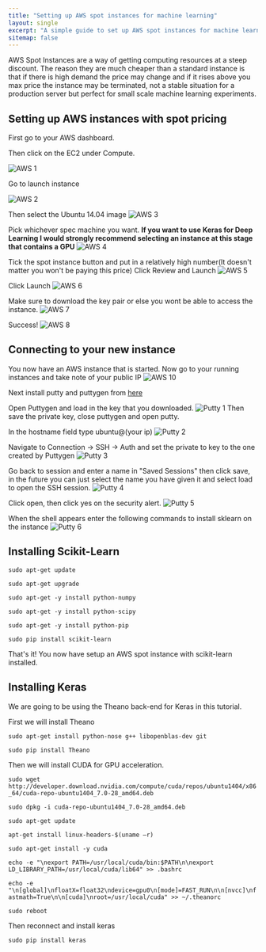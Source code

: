 ```yaml
---
title: "Setting up AWS spot instances for machine learning"
layout: single
excerpt: "A simple guide to set up AWS spot instances for machine learning"
sitemap: false
---
```


AWS Spot Instances are a way of getting computing resources at a steep discount. The reason they are much cheaper than a standard instance is that if there is high demand the price may change and if it rises above you max price the instance may be terminated, not a stable situation for a production server but perfect for small scale machine learning experiments.


## Setting up AWS instances with spot pricing

First go to your AWS dashboard.

Then click on the EC2 under Compute.

![AWS 1](https://dl.dropboxusercontent.com/s/6hv32odoxvctw95/AWS-Management-Console.png)


Go to launch instance


![AWS 2](https://dl.dropboxusercontent.com/s/ejgrtgf3rk0f7c5/EC2-Management-Console.png)

Then select the Ubuntu 14.04 image
![AWS 3](https://dl.dropboxusercontent.com/s/mpfedo9lyurun2z/EC2-Management-Console1.png)

Pick whichever spec machine you want.
<strong>If you want to use Keras for Deep Learning I would strongly recommend selecting an instance at this stage that contains a GPU</strong>
![AWS 4](https://dl.dropboxusercontent.com/s/pf8q8z8sdj6fi93/EC2-Management-Console4.png)

Tick the spot instance button and put in a relatively high number(It doesn't matter you won't be paying this price)
Click Review and Launch
![AWS 5](https://dl.dropboxusercontent.com/s/p813orn05nf8lvy/EC2-Management-Console5.png)

Click Launch
![AWS 6](https://dl.dropboxusercontent.com/s/abuqwuey3xnrcdj/EC2-Management-Console6.png)

Make sure to download the key pair or else you wont be able to access the instance.
![AWS 7](https://dl.dropboxusercontent.com/s/9udqdxi13pnzg01/EC2-Management-Console7.png)

Success!
![AWS 8](https://dl.dropboxusercontent.com/s/4g6tlyfgn6wpgny/EC2-Management-Console8.png)

## Connecting to your new instance

You now have an AWS instance that is started.
Now go to your running instances and take note of your public IP
![AWS 10](https://dl.dropboxusercontent.com/s/p5wij0y5hnqk2lk/EC2-Management-Console10.png)

Next install putty and puttygen from [here](http://www.chiark.greenend.org.uk/~sgtatham/putty/download.html)

Open Puttygen and load in the key that you downloaded.
![Putty 1](https://dl.dropboxusercontent.com/s/uvv5c8vbs10dd7f/Screenshot-1.png)
Then save the private key, close puttygen and open putty.

In the hostname field type ubuntu@(your ip)
![Putty 2](https://dl.dropboxusercontent.com/s/44pwk6auh09nz2k/Screenshot-4.png)

Navigate to Connection -&gt; SSH -&gt; Auth and set the private to key to the one created by Puttygen
![Putty 3](https://dl.dropboxusercontent.com/s/6hsr1eux62ryaq5/Screenshot-6.png)

Go back to session and enter a name in "Saved Sessions" then click save, in the future you can just select the name you have given it and select load to open the SSH session.
![Putty 4](https://dl.dropboxusercontent.com/s/sbr0qvpp5s6h4at/Screenshot-5.png)

Click open, then click yes on the security alert.
![Putty 5](https://dl.dropboxusercontent.com/s/go7bzmepk2ca1if/Screenshot-7.png)

When the shell appears enter the following commands to install sklearn on the instance
![Putty 6](https://dl.dropboxusercontent.com/s/tzkxyhh8m5ri2ln/Screenshot-8.png)

## Installing Scikit-Learn

`sudo apt-get update`

`sudo apt-get upgrade`

`sudo apt-get -y install python-numpy`

`sudo apt-get -y install python-scipy`

`sudo apt-get -y install python-pip`

`sudo pip install scikit-learn`

That's it! You now have setup an AWS spot instance with scikit-learn installed.

## Installing Keras

We are going to be using the Theano back-end for Keras in this tutorial.

First we will install Theano

`sudo apt-get install python-nose g++ libopenblas-dev git`

`sudo pip install Theano`

Then we will install CUDA for GPU acceleration.

`sudo wget http://developer.download.nvidia.com/compute/cuda/repos/ubuntu1404/x86_64/cuda-repo-ubuntu1404_7.0-28_amd64.deb`

`sudo dpkg -i cuda-repo-ubuntu1404_7.0-28_amd64.deb`

`sudo apt-get update`

`apt-get install linux-headers-$(uname –r)`

`sudo apt-get install -y cuda`

`echo -e "\nexport PATH=/usr/local/cuda/bin:$PATH\n\nexport LD_LIBRARY_PATH=/usr/local/cuda/lib64" >> .bashrc`

`echo -e "\n[global]\nfloatX=float32\ndevice=gpu0\n[mode]=FAST_RUN\n\n[nvcc]\nfastmath=True\n\n[cuda]\nroot=/usr/local/cuda" >> ~/.theanorc`

`sudo reboot`

Then reconnect and install keras

`sudo pip install keras`
